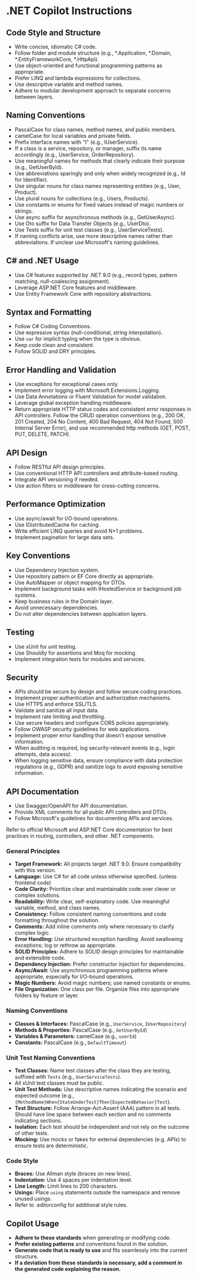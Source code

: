 # .NET Copilot Instructions

## Code Style and Structure
- Write concise, idiomatic C# code.
- Follow folder and module structure (e.g., *.Application, *.Domain, *.EntityFrameworkCore, *.HttpApi).
- Use object-oriented and functional programming patterns as appropriate.
- Prefer LINQ and lambda expressions for collections.
- Use descriptive variable and method names.
- Adhere to modular development approach to separate concerns between layers.

## Naming Conventions
- PascalCase for class names, method names, and public members.
- camelCase for local variables and private fields.
- Prefix interface names with "I" (e.g., IUserService).
- If a class is a service, repository, or manager, suffix its name accordingly (e.g., UserService, OrderRepository).
- Use meaningful names for methods that clearly indicate their purpose (e.g., GetUserById).
- Use abbreviations sparingly and only when widely recognized (e.g., Id for Identifier).
- Use singular nouns for class names representing entities (e.g., User, Product).
- Use plural nouns for collections (e.g., Users, Products).
- Use constants or enums for fixed values instead of magic numbers or strings.
- Use async suffix for asynchronous methods (e.g., GetUserAsync).
- Use Dto suffix for Data Transfer Objects (e.g., UserDto).
- Use Tests suffix for unit test classes (e.g., UserServiceTests).
- If naming conflicts arise, use more descriptive names rather than abbreviations. If unclear use Microsoft's naming guidelines.

## C# and .NET Usage
- Use C# features supported by .NET 9.0 (e.g., record types, pattern matching, null-coalescing assignment).
- Leverage ASP.NET Core features and middleware.
- Use Entity Framework Core with repository abstractions.

## Syntax and Formatting
- Follow C# Coding Conventions.
- Use expressive syntax (null-conditional, string interpolation).
- Use `var` for implicit typing when the type is obvious.
- Keep code clean and consistent.
- Follow SOLID and DRY principles.

## Error Handling and Validation
- Use exceptions for exceptional cases only.
- Implement error logging with Microsoft.Extensions.Logging.
- Use Data Annotations or Fluent Validation for model validation.
- Leverage global exception handling middleware.
- Return appropriate HTTP status codes and consistent error responses in API controllers. Follow the CRUD operation conventions (e.g., 200 OK, 201 Created, 204 No Content, 400 
  Bad Request, 404 Not Found, 500 Internal Server Error), and use recommended http methods (GET, POST, PUT, DELETE, PATCH).

## API Design
- Follow RESTful API design principles.
- Use conventional HTTP API controllers and attribute-based routing.
- Integrate API versioning if needed.
- Use action filters or middleware for cross-cutting concerns.

## Performance Optimization
- Use async/await for I/O-bound operations.
- Use IDistributedCache for caching.
- Write efficient LINQ queries and avoid N+1 problems.
- Implement pagination for large data sets.

## Key Conventions
- Use Dependency Injection system.
- Use repository pattern or EF Core directly as appropriate.
- Use AutoMapper or object mapping for DTOs.
- Implement background tasks with IHostedService or background job systems.
- Keep business rules in the Domain layer.
- Avoid unnecessary dependencies.
- Do not alter dependencies between application layers.

## Testing
- Use xUnit for unit testing.
- Use Shouldly for assertions and Moq for mocking.
- Implement integration tests for modules and services.

## Security
- APIs should be secure by design and follow secure coding practices.
- Implement proper authentication and authorization mechanisms.
- Use HTTPS and enforce SSL/TLS.
- Validate and sanitize all input data.
- Implement rate limiting and throttling.
- Use secure headers and configure CORS policies appropriately.
- Follow OWASP security guidelines for web applications.
- Implement proper error handling that doesn't expose sensitive information.
- When auditing is required, log security-relevant events (e.g., login attempts, data access).
- When logging sensitive data, ensure compliance with data protection regulations (e.g., GDPR) and sanitize logs to avoid exposing sensitive information.

## API Documentation
- Use Swagger/OpenAPI for API documentation.
- Provide XML comments for all public API controllers and DTOs.
- Follow Microsoft's guidelines for documenting APIs and services.

Refer to official Microsoft and ASP.NET Core documentation for best practices in routing, controllers, and other .NET components.

### General Principles
- **Target Framework:** All projects target .NET 9.0. Ensure compatibility with this version.
- **Language:** Use C# for all code unless otherwise specified. (unless frontend code)
- **Code Clarity:** Prioritize clear and maintainable code over clever or complex solutions.
- **Readability:** Write clear, self-explanatory code. Use meaningful variable, method, and class names.
- **Consistency:** Follow consistent naming conventions and code formatting throughout the solution.
- **Comments:** Add inline comments only where necessary to clarify complex logic.
- **Error Handling:** Use structured exception handling. Avoid swallowing exceptions; log or rethrow as appropriate.
- **SOLID Principles:** Adhere to SOLID design principles for maintainable and extensible code.
- **Dependency Injection:** Prefer constructor injection for dependencies.
- **Async/Await:** Use asynchronous programming patterns where appropriate, especially for I/O-bound operations.
- **Magic Numbers:** Avoid magic numbers; use named constants or enums.
- **File Organization:** One class per file. Organize files into appropriate folders by feature or layer.

### Naming Conventions
- **Classes & Interfaces:** PascalCase (e.g., `UserService`, `IUserRepository`)
- **Methods & Properties:** PascalCase (e.g., `GetUserById`)
- **Variables & Parameters:** camelCase (e.g., `userId`)
- **Constants:** PascalCase (e.g., `DefaultTimeout`)

### Unit Test Naming Conventions
- **Test Classes:** Name test classes after the class they are testing, suffixed with `Tests` (e.g., `UserServiceTests`). 
- All xUnit test classes must be public.
- **Unit Test Methods:** Use descriptive names indicating the scenario and expected outcome (e.g., `{MethodName}When{StateUnderTest}Then{ExpectedBehavior}Test`).
- **Test Structure:** Follow Arrange-Act-Assert (AAA) pattern in all tests. Should have line space between each section and no comments indicating sections.
- **Isolation:** Each test should be independent and not rely on the outcome of other tests.
- **Mocking:** Use mocks or fakes for external dependencies (e.g. APIs) to ensure tests are deterministic.

### Code Style
- **Braces:** Use Allman style (braces on new lines).
- **Indentation:** Use 4 spaces per indentation level.
- **Line Length:** Limit lines to 200 characters.
- **Usings:** Place `using` statements outside the namespace and remove unused usings.
- Refer to .editorconfig for additional style rules.

## Copilot Usage

- **Adhere to these standards** when generating or modifying code.
- **Prefer existing patterns** and conventions found in the solution.
- **Generate code that is ready to use** and fits seamlessly into the current structure.
- **If a deviation from these standards is necessary, add a comment in the generated code explaining the reason.**
